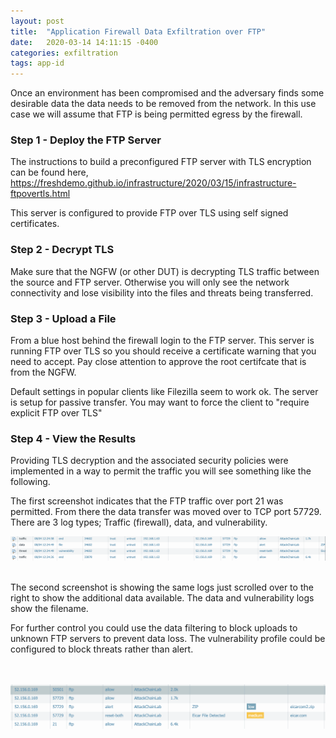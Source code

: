 ```yaml
---
layout: post
title:  "Application Firewall Data Exfiltration over FTP"
date:   2020-03-14 14:11:15 -0400
categories: exfiltration 
tags: app-id
---
```

<p>
Once an environment has been compromised and the adversary finds some desirable data the data needs to be removed from the network. In this use case we will assume that FTP is being permitted egress by the firewall.
</p>

<h3>Step 1 - Deploy the FTP Server</h3>

<p>
The instructions to build a preconfigured FTP server with TLS encryption can be found here, <a href="https://freshdemo.github.io/infrastructure/2020/03/15/infrastructure-ftpovertls.html" target="_blank">https://freshdemo.github.io/infrastructure/2020/03/15/infrastructure-ftpovertls.html</a>
</p>

<p>
This server is configured to provide FTP over TLS using self signed certificates. 

<h3>Step 2 - Decrypt TLS</h3>

<p>
Make sure that the NGFW (or other DUT) is decrypting TLS traffic between the source and FTP server. Otherwise you will only see the network connectivity and lose visibility into the files and threats being transferred.
</p>


<h3>Step 3 - Upload a File</h3>


<p>
From a blue host behind the firewall login to the FTP server. This server is running FTP over TLS so you should receive a certificate warning that you need to accept. Pay close attention to approve the root certifcate that is from the NGFW.
</p>

<p>Default settings in popular clients like Filezilla seem to work ok. The server is setup for passive transfer. You may want to force the client to "require explicit FTP over TLS"
</p>


<h3>Step 4 - View the Results</h3>

<p>
Providing TLS decryption and the associated security policies were implemented in a way to permit the traffic you will see something like the following.
</p>


<p>
The first screenshot indicates that the FTP traffic over port 21 was permitted. From there the data transfer was moved over to TCP port 57729. There are 3 log types; Traffic (firewall), data, and vulnerability.
</p>
<img src="/images/exfiltration-application-overftp1.png" alt="ngfw">
<br>
<br>

<p>
The second screenshot is showing the same logs just scrolled over to the right to show the additional data available. The data and vulnerability logs show the filename.</p>

<p>
For further control you could use the data filtering to block uploads to unknown FTP servers to prevent data loss. The vulnerability profile could be configured to block threats rather than alert.
</p>

<br>
<br>
<img src="/images/exfiltration-application-overftp2.png" alt="ngfw">


